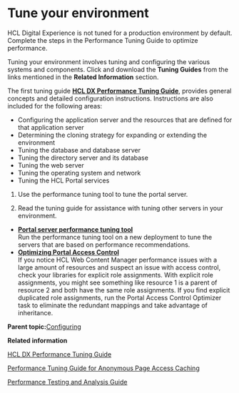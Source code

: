 # Tune your environment 

HCL Digital Experience is not tuned for a production environment by default. Complete the steps in the Performance Tuning Guide to optimize performance.

Tuning your environment involves tuning and configuring the various systems and components. Click and download the **Tuning Guides** from the links mentioned in the **Related Information** section.

The first tuning guide **[HCL DX Performance Tuning Guide](https://support.hcltechsw.com/csm?id=kb_article&sysparm_article=KB0074411)**, provides general concepts and detailed configuration instructions. Instructions are also included for the following areas:

-   Configuring the application server and the resources that are defined for that application server
-   Determining the cloning strategy for expanding or extending the environment
-   Tuning the database and database server
-   Tuning the directory server and its database
-   Tuning the web server
-   Tuning the operating system and network
-   Tuning the HCL Portal services

1.  Use the performance tuning tool to tune the portal server.

2.  Read the tuning guide for assistance with tuning other servers in your environment.


-   **[Portal server performance tuning tool ](../install/wp_tune_tool.md)**  
Run the performance tuning tool on a new deployment to tune the servers that are based on performance recommendations.
-   **[Optimizing Portal Access Control ](../install/wp_pac_tool.md)**  
If you notice HCL Web Content Manager performance issues with a large amount of resources and suspect an issue with access control, check your libraries for explicit role assignments. With explicit role assignments, you might see something like resource 1 is a parent of resource 2 and both have the same role assignments. If you find explicit duplicated role assignments, run the Portal Access Control Optimizer task to eliminate the redundant mappings and take advantage of inheritance.

**Parent topic:**[Configuring ](../config/configuring_parent2.md)

**Related information**  


[HCL DX Performance Tuning Guide](https://support.hcltechsw.com/csm?id=kb_article&sysparm_article=KB0074411)

[Performance Tuning Guide for Anonymous Page Access Caching](https://support.hcltechsw.com/csm?id=kb_article&sysparm_article=KB0075095)

[Performance Testing and Analysis Guide](https://support.hcltechsw.com/csm?id=kb_article&sysparm_article=KB0075607)

